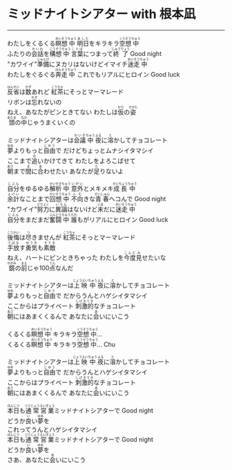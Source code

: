 # ミッドナイトシアター with 根本凪
---
<lyric>
わたしをくるくる<ruby>瞑想<rt>めいそう</rt></ruby><ruby>中<rt>ちゅう</rt></ruby> <ruby>明日<rt>あした</rt></ruby>をキラキラ<ruby>空想<rt>くうそう</rt></ruby><ruby>中<rt>ちゅう</rt></ruby><br/>
ふたりの<ruby>会話<rt>かいわ</rt></ruby>を<ruby>構想<rt>こうそう</rt></ruby><ruby>中<rt>ちゅう</rt></ruby> <ruby>言葉<rt>ことば</rt></ruby>につまって<ruby>終了<rt>しゅうりょう</rt></ruby> Good night<br/>
"カワイイ"<ruby>準備<rt>じゅんび</rt></ruby>にヌカリはないけどイマイチ<ruby>迷走<rt>めいそう</rt></ruby><ruby>中<rt>ちゅう</rt></ruby><br/>
わたしをぐるぐる<ruby>奔走<rt>ほんそう</rt></ruby><ruby>中<rt>ちゅう</rt></ruby> これでもリアルにヒロイン Good luck<br/>
<br/>
<ruby>反省<rt>はんせい</rt></ruby>は<ruby>数<rt>かず</rt></ruby>あれど <ruby>紅茶<rt>こうちゃ</rt></ruby>にそっとマーマレード<br/>
リボンは<ruby>忘<rt>わす</rt></ruby>れないの<br/>
ねえ、あなたがピンときてない わたしは<ruby>仮<rt>かり</rt></ruby>の<ruby>姿<rt>すがた</rt></ruby><br/>
<ruby>頭<rt>あたま</rt></ruby>の<ruby>中<rt>なか</rt></ruby>じゃうまくいくの<br/>
<br/>
ミッドナイトシアターは<ruby>会議<rt>かいぎ</rt></ruby><ruby>中<rt>ちゅう</rt></ruby> <ruby>夜<rt>よる</rt></ruby>に<ruby>溶<rt>と</rt></ruby>かしてチョコレート<br/>
<ruby>夢<rt>ゆめ</rt></ruby>よりもっと<ruby>自由<rt>じゆう</rt></ruby>で だけどちょっとムナシイタマシイ<br/>
ここまで<ruby>追<rt>お</rt></ruby>いかけてきて わたしをよろこばせて<br/>
<ruby>朝<rt>あさ</rt></ruby>まで<ruby>間<rt>ま</rt></ruby>に<ruby>合<rt>あ</rt></ruby>わせたい あなたが<ruby>足<rt>た</rt></ruby>りないよ<br/>
<br/>
<ruby>自分<rt>じぶん</rt></ruby>をゆるゆる<ruby>解析<rt>かいせき</rt></ruby><ruby>中<rt>ちゅう</rt></ruby> <ruby>意外<rt>いがい</rt></ruby>とメキメキ<ruby>成長<rt>せいちょう</rt></ruby><ruby>中<rt>ちゅう</rt></ruby><br/>
<ruby>余計<rt>よけい</rt></ruby>なことまで<ruby>回想<rt>かいそう</rt></ruby><ruby>中<rt>ちゅう</rt></ruby> <ruby>不向<rt>ふむ</rt></ruby>きな<ruby>青春<rt>せいしゅん</rt></ruby>ヘコんで Good night<br/>
"カワイイ"<ruby>努力<rt>どりょく</rt></ruby>に<ruby>異論<rt>いろん</rt></ruby>はないけど<ruby>未<rt>いま</rt></ruby>だに<ruby>迷走<rt>めいそう</rt></ruby><ruby>中<rt>ちゅう</rt></ruby><br/>
<ruby>自分<rt>じぶん</rt></ruby>をまだまだ<ruby>奮闘<rt>ふんとう</rt></ruby><ruby>中<rt>ちゅう</rt></ruby> <ruby>誰<rt>だれ</rt></ruby>もがリアルにヒロイン Good luck<br/>
<br/>
<ruby>後悔<rt>こうかい</rt></ruby>は<ruby>尽<rt>つ</rt></ruby>きませんが <ruby>紅茶<rt>こうちゃ</rt></ruby>にそっとマーマレード<br/>
<ruby>手放<rt>てばな</rt></ruby>す<ruby>勇気<rt>ゆうき</rt></ruby>も<ruby>素敵<rt>すてき</rt></ruby><br/>
ねえ、ハートにピンときちゃった わたしを<ruby>今度<rt>こんど</rt></ruby><ruby>見<rt>み</rt></ruby>せたいな<br/>
<ruby>鏡<rt>かがみ</rt></ruby>の<ruby>前<rt>まえ</rt></ruby>じゃ100<ruby>点<rt>てん</rt></ruby>なんだ<br/>
<br/>
ミッドナイトシアターは<ruby>上映<rt>じょうえい</rt></ruby><ruby>中<rt>ちゅう</rt></ruby> <ruby>夜<rt>よる</rt></ruby>に<ruby>溶<rt>と</rt></ruby>かしてチョコレート<br/>
<ruby>夢<rt>ゆめ</rt></ruby>よりもっと<ruby>自由<rt>じゆう</rt></ruby>で だからうんとハゲシイタマシイ<br/>
ここからはプライベート <ruby>刺激的<rt>しげきてき</rt></ruby>なチョコレート<br/>
<ruby>朝<rt>あさ</rt></ruby>にはあまくくるんで あなたに<ruby>会<rt>あ</rt></ruby>いにいこう<br/>
<br/>
くるくる<ruby>瞑想<rt>めいそう</rt></ruby><ruby>中<rt>ちゅう</rt></ruby> キラキラ<ruby>空想<rt>くうそう</rt></ruby><ruby>中<rt>ちゅう</rt></ruby>…<br/>
くるくる<ruby>瞑想<rt>めいそう</rt></ruby><ruby>中<rt>ちゅう</rt></ruby> キラキラ<ruby>空想<rt>くうそう</rt></ruby><ruby>中<rt>ちゅう</rt></ruby>… Chu<br/>
<br/>
ミッドナイトシアターは<ruby>上映<rt>じょうえい</rt></ruby><ruby>中<rt>ちゅう</rt></ruby> <ruby>夜<rt>よる</rt></ruby>に<ruby>溶<rt>と</rt></ruby>かしてチョコレート<br/>
<ruby>夢<rt>ゆめ</rt></ruby>よりもっと<ruby>自由<rt>じゆう</rt></ruby>で だからうんとハゲシイタマシイ<br/>
ここからはプライベート <ruby>刺激的<rt>しげきてき</rt></ruby>なチョコレート<br/>
<ruby>朝<rt>あさ</rt></ruby>にはあまくくるんで あなたに<ruby>会<rt>あ</rt></ruby>いにいこう<br/>
<br/>
<ruby>本日<rt>ほんじつ</rt></ruby>も<ruby>通常<rt>つうじょう</rt></ruby><ruby>営業<rt>えいぎょう</rt></ruby>ミッドナイトシアターで Good night<br/>
どうか<ruby>良<rt>い</rt></ruby>い<ruby>夢<rt>ゆめ</rt></ruby>を<br/>
これってうんとハゲシイタマシイ<br/>
<ruby>本日<rt>ほんじつ</rt></ruby>も<ruby>通常<rt>つうじょう</rt></ruby><ruby>営業<rt>えいぎょう</rt></ruby>ミッドナイトシアターで Good night<br/>
どうか<ruby>良<rt>い</rt></ruby>い<ruby>夢<rt>ゆめ</rt></ruby>を<br/>
さあ、あなたに<ruby>会<rt>あ</rt></ruby>いにいこう<br/>
</lyric>
